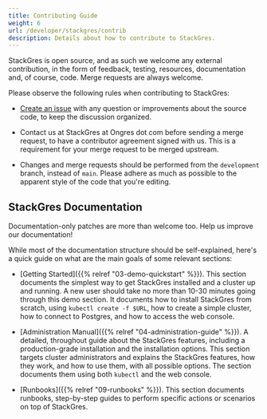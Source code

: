 ```yaml
---
title: Contributing Guide
weight: 6
url: /developer/stackgres/contrib
description: Details about how to contribute to StackGres.
---
```


StackGres is open source, and as such we welcome any external contribution, in the form of feedback, testing, resources, documentation and, of course, code.
Merge requests are always welcome.

Please observe the following rules when contributing to StackGres:

* [Create an issue](https://gitlab.com/ongresinc/stackgres/issues/new) with any question or improvements about the source code, to keep the discussion organized.

* Contact us at StackGres at Ongres dot com before sending a merge request, to have a contributor agreement signed with us.
  This is a requirement for your merge request to be merged upstream.

* Changes and merge requests should be performed from the `development` branch, instead of `main`.
  Please adhere as much as possible to the apparent style of the code that you're editing.


## StackGres Documentation

Documentation-only patches are more than welcome too. Help us improve our documentation!

While most of the documentation structure should be self-explained, here's a quick guide on what are the main goals of some relevant sections:

* [Getting Started]({{% relref "03-demo-quickstart" %}}). This section documents the simplest way to get StackGres installed and a cluster up and running.
  A new user should take no more than 10-30 minutes going through this demo section.
  It documents how to install StackGres from scratch, using `kubectl create -f $URL`, how to create a simple cluster, how to connect to Postgres, and how to access the web console.

* [Administration Manual]({{% relref "04-administration-guide" %}}). A detailed, throughout guide about the StackGres features, including a production-grade installation and the installation options.
  This section targets cluster administrators and explains the StackGres features, how they work, and how to use them, with all possible options.
  The section documents them using both `kubectl` and the web console.

* [Runbooks]({{% relref "09-runbooks" %}}). This section documents runbooks, step-by-step guides to perform specific actions or scenarios on top of StackGres.
